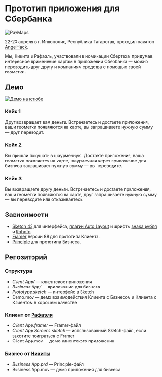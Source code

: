 # Прототип приложения для Сбербанка

![PayMaps](https://github.com/nikitashekhov/angelhack2017-sberbankapp/raw/master/PayMaps%20for%20Sberbank.png)

22-23 апреля в г. Иннополис, Республика Татарстан, проходил хакатон [AngelHack](http://angelhack.io/).

Мы, Никита и Рафаэль, участвовали в номинации Сбертеха, придумав интересное применение картам в приложении Сбербанка — можно переводить друг другу и компаниям средства с помощью своей геометки.

## Демо
[![Демо на ютюбе](http://img.youtube.com/vi/5ykloUxKT74/0.jpg)](http://www.youtube.com/watch?v=5ykloUxKT74 "Прототип приложения для Сбербанка на хакатоне Angelhack 2017 Иннополис")

### Кейс 1
Друг возвращает вам деньги. Встречаетесь и достаете приложения, ваши геометки появляются на карте, вы запрашиваете нужную сумму — друг переводит.

### Кейс 2
Вы пришли покушать в шаурмечную. Достаете приложение, ваша геометка появляется на карте, шаурмечная через приложение для бизнеса запрашивает нужную сумму — вы переводите.

### Кейс 3
Вы возвращаете другу деньги. Встречаетесь и достаете приложения, ваши геометки появляются на карте, друг запрашиваете нужную сумму — вы переводите или отказываетесь.

## Зависимости
* [Sketch 43](http://sketchapp.com) для интерфейса, [плагин Auto Layout](https://animaapp.github.io/Auto-Layout/) и шрифты [знака рубля](https://www.paratype.ru/store/free/ptrouble.zip) и [Roboto](https://fonts.google.com/specimen/Roboto?selection.family=Roboto).
* [Framer](https://framer.com/) версии 88 для прототипа Клиента.
* [Principle](http://principleformac.com/) для прототипа Бизнеса.

## Репозиторий

### Структура

* *Client App/* — клиентское приложения
* *Business App/* — приложение для бизнеса
* *Prototype.sketch* — интерфейс в Sketch
* Demo.mov — демо взаимодействия Клиента с Бизнесом и Клиента с Клиентом в хорошем качестве

### Клиент от [Рафаэля](http://t.me/SintahFeel)
* *Client App.framer* — Framer-файл
* *Client App Screens.sketch* — использованный Sketch-файл, если захотите поиграться с Framer
* Client App.mov — демо клиентского приложения

### Бизнес от [Никиты](http://t.me/NikitaShekhov)
* *Business App.prd* — Principle-файл
* Business App.mov — демо приложения для бизнеса